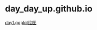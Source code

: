 # day_day_up.github.io
[day1.ggplot绘图](https://camille678.github.io/daydayup.github.io/day1gglpot%E7%BB%98%E5%9B%BE.html)
